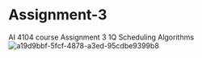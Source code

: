 # Assignment-3
AI 4104 course Assignment 3 1Q Scheduling Algorithms
![a19d9bbf-5fcf-4878-a3ed-95cdbe9399b8](https://github.com/OurKaii/Assignment-3-/assets/117158003/16643d8e-40c7-4b93-ba76-b8f524467c23)

